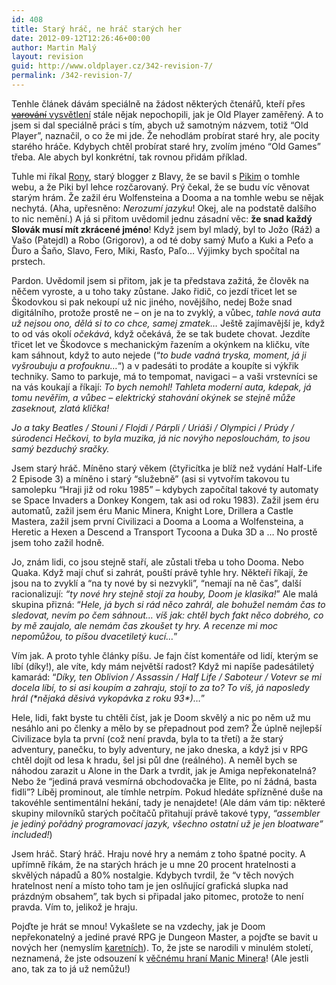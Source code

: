 ```yaml
---
id: 408
title: Starý hráč, ne hráč starých her
date: 2012-09-12T12:26:46+00:00
author: Martin Malý
layout: revision
guid: http://www.oldplayer.cz/342-revision-7/
permalink: /342-revision-7/
---
```

Tenhle článek dávám speciálně na žádost některých čtenářů, kteří přes [<del>varování</del> vysvětlení](http://www.oldplayer.cz/oldplayer/) stále nějak nepochopili, jak je Old Player zaměřený. A to jsem si dal speciálně práci s tím, abych už samotným názvem, totiž &#8220;Old Player&#8221;, naznačil, o co že mi jde. Že nehodlám probírat staré hry, ale pocity starého hráče. Kdybych chtěl probírat staré hry, zvolím jméno &#8220;Old Games&#8221; třeba. Ale abych byl konkrétní, tak rovnou přidám příklad.

Tuhle mi říkal [Rony](http://spravodaj.madaj.net/), starý blogger z Blavy, že se bavil s [Pikim](http://4m.pilnik.sk/) o tomhle webu, a že Piki byl lehce rozčarovaný. Prý čekal, že se budu víc věnovat starým hrám. Že zažil éru Wolfensteina a Dooma a na tomhle webu se nějak nechytá. (Aha, upřesněno: _Nerozumí jazyku_! Okej, ale na podstatě dalšího to nic nemění.) A já si přitom uvědomil jednu zásadní věc: **že snad každý Slovák musí mít zkrácené jméno**! Když jsem byl mladý, byl to Jožo (Ráž) a Vašo (Patejdl) a Robo (Grigorov), a od té doby samý Muťo a Kuki a Peťo a Ďuro a Šaňo, Slavo, Fero, Miki, Rasťo, Paľo&#8230; Výjimky bych spočítal na prstech.

Pardon. Uvědomil jsem si přitom, jak je ta představa zažitá, že člověk na něčem vyroste, a u toho taky zůstane. Jako řidič, co jezdí třicet let se Škodovkou si pak nekoupí už nic jiného, novějšího, nedej Bože snad digitálního, protože prostě ne &#8211; on je na to zvyklý, a vůbec, _tahle nová auta už nejsou ono, dělá si to co chce, samej zmatek&#8230;_ Ještě zajímavější je, když to od vás okolí _očekává_, když očekává, že se tak budete chovat. Jezdíte třicet let ve Škodovce s mechanickým řazením a okýnkem na kličku, víte kam sáhnout, když to auto nejede (&#8220;_to bude vadná tryska, moment, já ji vyšroubuju a profouknu&#8230;_&#8220;) a v padesáti to prodáte a koupíte si výkřik techniky. Samo to parkuje, má to tempomat, navigaci &#8211; a vaši vrstevníci se na vás koukají a říkají: _To bych nemohl! Tahleta moderní auta, kdepak, já tomu nevěřím, a vůbec &#8211; elektrický stahování okýnek se stejně může zaseknout, zlatá klička!_

_Jo a taky Beatles / Stouni / Flojdi / Párpli / Uriáši / Olympici / Prúdy / súrodenci Hečkovi, to byla muzika, já nic novýho neposlouchám, to jsou samý bezduchý sračky._

Jsem starý hráč. Míněno starý věkem (čtyřicítka je blíž než vydání Half-Life 2 Episode 3) a míněno i starý &#8220;služebně&#8221; (asi si vytvořím takovou tu samolepku &#8220;Hraji již od roku 1985&#8221; &#8211; kdybych započítal takové ty automaty se Space Invaders a Donkey Kongem, tak asi od roku 1983). Zažil jsem éru automatů, zažil jsem éru Manic Minera, Knight Lore, Drillera a Castle Mastera, zažil jsem první Civilizaci a Dooma a Looma a Wolfensteina, a Heretic a Hexen a Descend a Transport Tycoona a Duka 3D a &#8230; No prostě jsem toho zažil hodně.

Jo, znám lidi, co jsou stejně staří, ale zůstali třeba u toho Dooma. Nebo Quaka. Když mají chuť si zahrát, pouští právě tyhle hry. Někteří říkají, že jsou na to zvyklí a &#8220;na ty nové by si nezvykli&#8221;, &#8220;nemají na ně čas&#8221;, další racionalizují: _&#8220;ty nové hry stejně stojí za houby, Doom je klasika!_&#8221; Ale malá skupina přizná: &#8220;_Hele, já bych si rád něco zahrál, ale bohužel nemám čas to sledovat, nevím po čem sáhnout&#8230; víš jak: chtěl bych fakt něco dobrého, co by mě zaujalo, ale nemám čas zkoušet ty hry. A recenze mi moc nepomůžou, to píšou dvacetiletý kucí&#8230;_&#8221;

Vím jak. A proto tyhle články píšu. Je fajn číst komentáře od lidí, kterým se líbí (díky!), ale víte, kdy mám největší radost? Když mi napíše padesátiletý kamarád: &#8220;_Díky, ten Oblivion / Assassin / Half Life / Saboteur / Votevr se mi docela líbí, to si asi koupím a zahraju, stojí to za to? To víš, já naposledy hrál (\*nějaká děsivá vykopávka z roku 93\*)&#8230;_&#8221;

Hele, lidi, fakt byste tu chtěli číst, jak je Doom skvělý a nic po něm už mu nesáhlo ani po členky a mělo by se přepadnout pod zem? Že úplně nejlepší Civilizace byla ta první (což není pravda, byla to ta třetí) a že starý adventury, panečku, to byly adventury, ne jako dneska, a když jsi v RPG chtěl dojít od lesa k hradu, šel jsi půl dne (reálného). A neměl bych se náhodou zarazit u Alone in the Dark a tvrdit, jak je Amiga nepřekonatelná? Nebo že &#8220;jediná pravá vesmírná obchodovačka je Elite, po ní žádná, basta fidli&#8221;? Líběj prominout, ale tímhle netrpím. Pokud hledáte spřízněné duše na takovéhle sentimentální hekání, tady je nenajdete! (Ale dám vám tip: některé skupiny milovníků starých počítačů přitahují právě takové typy, _&#8220;assembler je jediný pořádný programovací jazyk, všechno ostatní už je jen bloatware&#8221; included!_)

Jsem hráč. Starý hráč. Hraju nové hry a nemám z toho špatné pocity. A upřímně říkám, že na starých hrách je u mne 20 procent hratelnosti a skvělých nápadů a 80% nostalgie. Kdybych tvrdil, že &#8220;v těch nových hratelnost není a místo toho tam je jen oslňující grafická slupka nad prázdným obsahem&#8221;, tak bych si připadal jako pitomec, protože to není pravda. Vím to, jelikož je hraju.

Pojďte je hrát se mnou! Vykašlete se na vzdechy, jak je Doom nepřekonatelný a jediné pravé RPG je Dungeon Master, a pojďte se bavit u nových her (nemyslím [karetních](http://www.oldplayer.cz/odpoledne-s-kinectem-podrobna-reportaz-s-nasazenim-zivota-vlastniho/)). To, že jste se narodili v minulém století, neznamená, že jste odsouzení k [věčnému hraní Manic Minera](http://www.darnkitty.com/manic/)! (Ale jestli ano, tak za to já už nemůžu!)

<div id="google_plus_one">
  <g:plusone></g:plusone>
</div>

<div id="fb_send_like">
</div>
